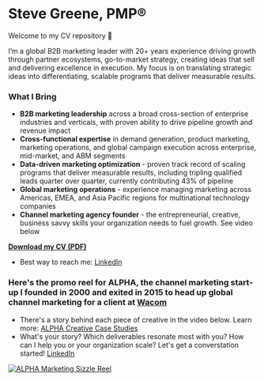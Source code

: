 # Steve Greene, PMP®

Welcome to my CV repository 👋  

I’m a global B2B marketing leader with 20+ years experience driving growth through partner ecosystems, go-to-market strategy, creating ideas that sell and delivering excellence in execution. My focus is on translating strategic ideas into differentiating, scalable programs that deliver measurable results.  

### What I Bring 
- **B2B marketing leadership** across a broad cross-section of enterprise industries and verticals, with proven ability to drive pipeline growth and revenue impact
- **Cross-functional expertise** in demand generation, product marketing, marketing operations, and global campaign execution across enterprise, mid-market, and ABM segments  
- **Data-driven marketing optimization** - proven track record of scaling programs that deliver measurable results, including tripling qualified leads quarter over quarter, currently contributing 43% of pipeline
- **Global marketing operations** - experience managing marketing across Americas, EMEA, and Asia Pacific regions for multinational technology companies
- **Channel marketing agency founder** - the entrepreneurial, creative, business savvy skills your organization needs to fuel growth. See video below

**[Download my CV (PDF)](./Steve%20Greene_Global%20Marketing%20Leader.pdf)**
- Best way to reach me: [LinkedIn](https://www.linkedin.com/in/stevegreene)

### Here's the promo reel for ALPHA, the channel marketing start-up I founded in 2000 and exited in 2015 to head up global channel marketing for a client at [Wacom](https://www.wacom.com/en-us) ###
- There's a story behind each piece of creative in the video below. Learn more: [ALPHA Creative Case Studies](https://drive.google.com/file/d/1OVkm7q24GpStjWue7R6WpQhlSE0YCQiZ/view?usp=sharing)
- What's your story? Which deliverables resonate most with you? How can I help you or your organization scale? Let's get a converstation started! [LinkedIn](https://www.linkedin.com/in/stevegreene)

[![ALPHA Marketing Sizzle Reel](https://img.youtube.com/vi/A78Dprv7m3M/0.jpg)](https://youtu.be/A78Dprv7m3M)
